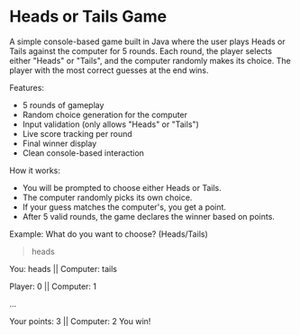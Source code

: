 # Heads or Tails Game

A simple console-based game built in Java where the user plays Heads or Tails against the computer for 5 rounds. Each round, the player selects either "Heads" or "Tails", and the computer randomly makes its choice. The player with the most correct guesses at the end wins.

Features:
- 5 rounds of gameplay
- Random choice generation for the computer
- Input validation (only allows "Heads" or "Tails")
- Live score tracking per round
- Final winner display
- Clean console-based interaction

How it works:
- You will be prompted to choose either Heads or Tails.
- The computer randomly picks its own choice.
- If your guess matches the computer's, you get a point.
- After 5 valid rounds, the game declares the winner based on points.

Example:
What do you want to choose? (Heads/Tails)
> heads

You: heads || Computer: tails

Player: 0 || Computer: 1

...

Your points: 3 || Computer: 2
You win!

